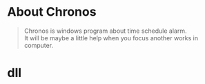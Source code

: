# About Chronos
> Chronos is windows program about time schedule alarm.<br>
> It will be maybe a little help when you focus another works in computer.<br>

# dll
